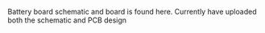 Battery board schematic and board is found here.
Currently have uploaded both the schematic and PCB design
